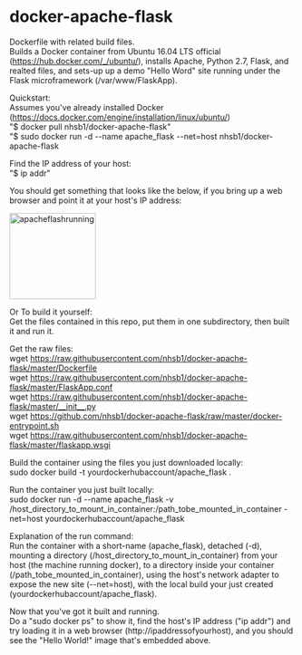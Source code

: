 # docker-apache-flask
Dockerfile with related build files.  
Builds a Docker container from Ubuntu 16.04 LTS official (https://hub.docker.com/_/ubuntu/), installs Apache, Python 2.7, Flask, and realted files, and sets-up up a demo "Hello Word" site running under the Flask microframework (/var/www/FlaskApp).  

Quickstart:  
Assumes you've already installed Docker (https://docs.docker.com/engine/installation/linux/ubuntu/)  
"$ docker pull nhsb1/docker-apache-flask"  
"$ sudo docker run -d --name apache_flask --net=host nhsb1/docker-apache-flask  

Find the IP address of your host:  
"$ ip addr"

You should get something that looks like the below, if you bring up a web browser and point it at your host's IP address:  

<img width="152" alt="apacheflashrunning" src="https://cloud.githubusercontent.com/assets/12847315/23138683/bbe165c4-f776-11e6-8f64-354438cb6511.png">


Or To build it yourself:  
Get the files contained in this repo, put them in one subdirectory, then built it and run it.   

Get the raw files:  
wget https://raw.githubusercontent.com/nhsb1/docker-apache-flask/master/Dockerfile  
wget https://raw.githubusercontent.com/nhsb1/docker-apache-flask/master/FlaskApp.conf  
wget https://raw.githubusercontent.com/nhsb1/docker-apache-flask/master/__init__.py  
wget https://github.com/nhsb1/docker-apache-flask/raw/master/docker-entrypoint.sh  
wget https://raw.githubusercontent.com/nhsb1/docker-apache-flask/master/flaskapp.wsgi 

Build the container using the files you just downloaded locally:  
sudo docker build -t yourdockerhubaccount/apache_flask .

Run the container you just built locally:  
sudo docker run -d --name apache_flask -v /host_directory_to_mount_in_container:/path_tobe_mounted_in_container -net=host yourdockerhubaccount/apache_flask  

Explanation of the run command:  
Run the container with a short-name (apache_flask), detached (-d), mounting a directory (/host_directory_to_mount_in_container) from your host (the machine running docker),  to a directory inside your container (/path_tobe_mounted_in_container), using the host's network adapter to expose the new site (--net=host), with the local build your just created (yourdockerhubaccount/apache_flask).

Now that you've got it built and running.  
Do a "sudo docker ps" to show it, find the host's IP address ("ip addr") and try loading it in a web browser (http://ipaddressofyourhost), and you should see the "Hello World!" image that's embedded above.







